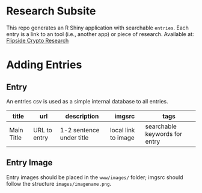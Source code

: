 # Research Subsite

This repo generates an R Shiny application with searchable `entries`. Each entry is a link to an tool (i.e., another app) or piece of research. Available at: [Flipside Crypto Research](https://science.flipsidecrypto.xyz/research)

# Adding Entries

## Entry

An entries csv is used as a simple internal database to all entries.

| title      | url          | description              | imgsrc              | tags                          |
|---------------|---------------|---------------|---------------|---------------|
| Main Title | URL to entry | 1-2 sentence under title | local link to image | searchable keywords for entry |

## Entry Image

Entry images should be placed in the `www/images/` folder; imgsrc should follow the structure `images/imagename.png`.
